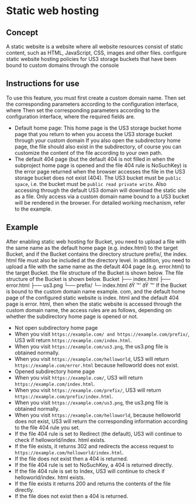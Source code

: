 # Static web hosting
## Concept
A static website is a website where all website resources consist of static content, such as HTML, JavaScript, CSS, images and other files.  configure static website hosting policies for US3 storage buckets that have been bound to custom domains through the console
## Instructions for use
To use this feature, you must first create a custom domain name.  Then set the corresponding parameters according to the configuration interface, where Then set the corresponding parameters according to the configuration interface, where the required fields are.
- Default home page: This home page is the US3 storage bucket home page that you return to when you access the US3 storage bucket through your custom domain If you also open the subdirectory home page, the file should also exist in the subdirectory, of course you can customize the content of the file according to your own path.
- The default 404 page (but the default 404 is not filled in when the subproject home page is opened and the file 404 rule is NoSuchKey) is the error page returned when the browser accesses the file in the US3 storage bucket does not exist (404).
The US3 bucket must be `public space`, i.e. the bucket must be `public read private write`.  Also accessing through the default US3 domain will download the static site as a file.  Only access via a custom domain name bound to a US3 bucket will be rendered in the browser.
For detailed working mechanism, refer to the example.
## Example
After enabling static web hosting for Bucket, you need to upload a file with the same name as the default home page (e.g. index.html) to the target Bucket, and if the Bucket contains the directory structure prefix/, the index. html file must also be included at the directory level.  In addition, you need to upload a file with the same name as the default 404 page (e.g. error.html) to the target Bucket.  the file structure of the Bucket is shown below.
The file structure of the Bucket is shown below.
Bucket
├── index.html
├── error.html
├── us3.png
└── prefix/
└─ index.html
ðŸ ™'  ðŸ ™'
If the Bucket is bound to the custom domain name example. com, and the default home page of the configured static website is index. html and the default 404 page is error. html, then when the static website is accessed through the custom domain name, the access rules are as follows, depending on whether the subdirectory home page is opened or not.
- Not open subdirectory home page
- When you visit ` https://example.com/ and https://example.com/prefix/ `, US3 will return ` https://example.com/index.html `.
- When you visit ` https://example.com/us3.png `, the us3.png file is obtained normally.
- When you visit ` https://example.com/helloworld `, US3 will return ` https://example.com/error.html ` because helloworld does not exist.
- Opened subdirectory home page
- When you visit ` https://example.com/ `, US3 will return ` https://example.com/index.html `.
- When you visit ` https://example.com/prefix/ `, US3 will return ` https://example.com/prefix/index.html `.
- When you visit ` https://example.com/us3.png `, the us3.png file is obtained normally.
- When you visit ` https://example.com/helloworld `, because helloworld does not exist, US3 will return the corresponding information according to the file 404 rule you set.
- If the file 404 rule is set to Redirect (the default), US3 will continue to check if helloworld/index. html exists.
- If the file exists, it returns 302 and redirects the access request to ` https://example.com/helloworld/index.html `.
- If the file does not exist then a 404 is returned.
- If the file 404 rule is set to NoSuchKey, a 404 is returned directly.
- If the file 404 rule is set to Index, US3 will continue to check if helloworld/index. html exists.
- If the file exists it returns 200 and returns the contents of the file directly.
- If the file does not exist then a 404 is returned.